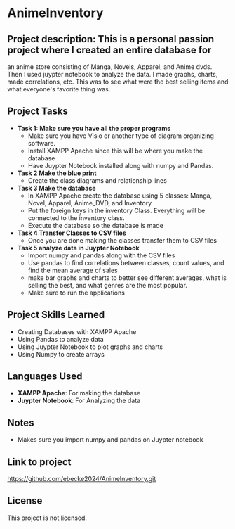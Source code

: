 # AnimeInventory

## Project description: This is a personal passion project where I created an entire database for
an anime store consisting of Manga, Novels, Apparel, and Anime dvds. Then I used juypter notebook 
to analyze the data. I made graphs, charts, made correlations, etc. This was to see what were the best 
selling items and what everyone's favorite thing was. 

## Project Tasks
- **Task 1: Make sure you have all the proper programs**
  - Make sure you have Visio or another type of diagram organizing software. 
  - Install XAMPP Apache since this will be where you make the database
  - Have Juypter Notebook installed along with numpy and Pandas. 
- **Task 2 Make the blue print**
  - Create the class diagrams and relationship lines 
- **Task 3 Make the database**
  - In XAMPP Apache create the database using 5 classes: Manga, Novel, Apparel, Anime_DVD, and Inventory
  - Put the foreign keys in the inventory Class. Everything will be connected to the inventory class.
  - Execute the database so the database is made
- **Task 4 Transfer Classes to CSV files** 
  - Once you are done making the classes transfer them to CSV files
- **Task 5 analyze data in Juypter Notebook**
  - Import numpy and pandas along with the CSV files
  - Use pandas to find correlations between classes, count values, and find the mean average of sales
  - make bar graphs and charts to better see different averages, what is selling the best, and what genres 
    are the most popular.
  - Make sure to run the applications

## Project Skills Learned
  - Creating Databases with XAMPP Apache
  - Using Pandas to analyze data
  - Using Juypter Notebook to plot graphs and charts
  - Using Numpy to create arrays

## Languages Used 
  - **XAMPP Apache**: For making the database
  - **Juypter Notebook**: For Analyzing the data

## Notes
  - Makes sure you import numpy and pandas on Juypter notebook

## Link to project
https://github.com/ebecke2024/AnimeInventory.git

## License
This project is not licensed. 
